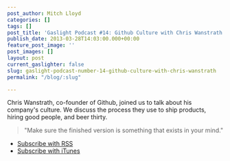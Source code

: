 ```yaml
---
post_author: Mitch Lloyd
categories: []
tags: []
post_title: 'Gaslight Podcast #14: Github Culture with Chris Wanstrath'
publish_date: 2013-03-28T14:03:00.000+00:00
feature_post_image: ''
post_images: []
layout: post
current_gaslighter: false
slug: gaslight-podcast-number-14-github-culture-with-chris-wanstrath
permalink: "/blog/:slug"

---
```

Chris Wanstrath, co-founder of Github, joined us to talk about his company's culture. We discuss
the process they use to ship products, hiring good people, and beer thirty.

> "Make sure the finished version is something that exists in your mind."

* [Subscribe with RSS](http://feeds.feedburner.com/gaslightpodcast)
* [Subscribe with iTunes](https://itunes.apple.com/us/podcast/gaslight-software-blog/id563643631)
